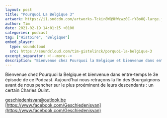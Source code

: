 ```yaml
---
layout: post
title: "Pourquoi La Belgique 3"
artwork: https://i1.sndcdn.com/artworks-Tckir8WQ9HWzwz0C-rY8o0Q-large.jpg
author: Tim
date: 2021-02-19 14:01:15 +0100
categories: podcast
tag: ["Histoire", "Belgique"]
embed_player:
  type: soundcloud
  src: https://soundcloud.com/tim-gistelinck/porquoi-la-belgique-3
excerpt_separator: <!--more-->
description: "Bienvenue chez Pourquoi la Belgique et bienvenue dans entre-temps le 3e épisode de ce Podcast."
---
```

Bienvenue chez Pourquoi la Belgique et bienvenue dans entre-temps le 3e épisode de ce Podcast. Aujourd'hui nous retraçons la fin des Bourguignons avant de nous pencher sur le plus proéminent de leurs descendants : un certain Charles Quint.

geschiedenisvan@outlook.be
[https://www.facebook.com/Geschiedenisvan](https://www.facebook.com/Geschiedenisvan)